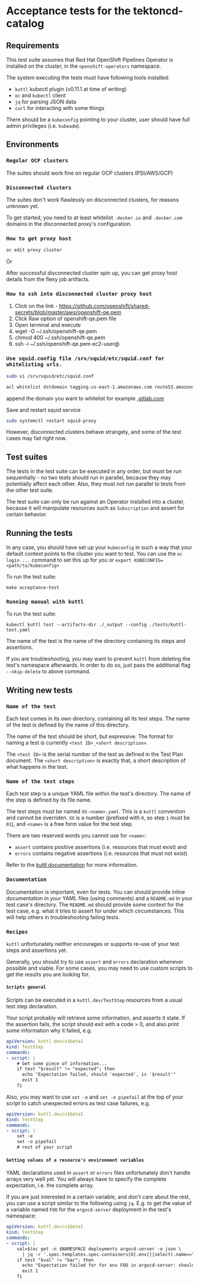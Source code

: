 # Acceptance tests for the tektoncd-catalog

## Requirements

This test suite assumes that Red Hat OpenShift Pipelines Operator is installed on the cluster, in the
`openshift-operators` namespace.

The system executing the tests must have following tools installed:

* `kuttl` kubectl plugin (v0.11.1 at time of writing)
* `oc` and `kubectl` client
* `jq` for parsing JSON data
* `curl` for interacting with some things

There should be a `kubeconfig` pointing to your cluster, user should have full
admin privileges (i.e. `kubeadm`).

## Environments

### `Regular OCP clusters`

The suites should work fine on regular OCP clusters (PSI/AWS/GCP)

### `Disconnected clusters`

The suites don't work flawlessly on disconnected clusters, for reasons unknown
yet.

To get started, you need to at least whitelist `.docker.io` and `.docker.com`
domains in the disconnected proxy's configuration.

### `How to get proxy host`

```bash
oc edit proxy cluster
```
Or

After successful disconnected cluster spin up, you can get proxy host details from the flexy job artifacts.

### `How to ssh into disconnected cluster proxy host`
1. Click on the link - https://github.com/openshift/shared-secrets/blob/master/aws/openshift-qe.pem
2. Click Raw option of openshift-qe.pem file
3. Open terminal and execute
4. wget <copy the URL from Raw view of openshift-qe.pem file> -O ~/.ssh/openshift-qe.pem
5. chmod 400 ~/.ssh/openshift-qe.pem
6. ssh -i ~/.ssh/openshift-qe.pem ec2-user@<HOST>

### `Use squid.config file /srv/squid/etc/squid.conf for whitelisting urls.`
```bash
sudo vi /srv/squid/etc/squid.conf
```
```bash
acl whitelist dstdomain tagging.us-east-1.amazonaws.com route53.amazonaws.com ec2.us-east-2.amazonaws.com iam.amazonaws.com .s3.us-east-2.amazonaws.com elasticloadbalancing.us-east-2.amazonaws.com .apps.airgap45-amit.qe.devcluster.openshift.com ec2-18-222-179-45.us-east-2.compute.amazonaws.com .github.com .rubygems.org
```
append the domain you want to whitelist for example [.gitlab.com](https://about.gitlab.com/)

Save and restart squid service
```bash
sudo systemctl restart squid-proxy
```

However, disconnected clusters behave strangely, and some of the test cases
may fail right now.

## Test suites

The tests in the test suite can be executed in any order, but must be run 
sequentially - no two tests should run in parallel, because they may potentially 
affect each other. Also, they must not run parallel to tests from the other 
test suite.

The test suite can only be run against an Operator installed into
a cluster, because it will manipulate resources such as `Subscription` and
assert for certain behavior.

## Running the tests

In any case, you should have set up your `kubeconfig` in such a way that your
default context points to the cluster you want to test. You can use the
`oc login ...` command to set this up for you or `export KUBECONFIG=<path/to/kubeconfig>`

To run the test suite:

```
make acceptance-test
```

### `Running manual with kuttl`

To run the test suite:

```
kubectl kuttl test --artifacts-dir ./_output --config ./tests/kuttl-test.yaml
```
The name of the test is the name of the directory containing its steps and
assertions.

If you are troubleshooting, you may want to prevent `kuttl` from deleting the
test's namespace afterwards. In order to do so, just pass the additional flag
`--skip-delete` to above command.

## Writing new tests

### `Name of the test`

Each test comes in its own directory, containing all its test steps. The name
of the test is defined by the name of this directory.

The name of the test should be short, but expressive. The format for naming a
test is currently `<test ID>_<short description>`.

The `<test ID>` is the serial number of the test as defined in the Test Plan
document. The `<short description>` is exactly that, a short description of
what happens in the test.

### `Name of the test steps`

Each test step is a unique YAML file within the test's directory. The name of
the step is defined by its file name.

The test steps must be named `XX-<name>.yaml`. This is a `kuttl` convention
and cannot be overriden. `XX` is a number (prefixed with `0`, so step `1` must
be `01`), and `<name>` is a free form value for the test step.

There are two reserved words you cannot use for `<name>`:

* `assert` contains positive assertions (i.e. resources that must exist) and
* `errors` contains negative assertions (i.e. resources that must not exist)

Refer to the
[kuttl documentation](https://kuttl.dev/docs)
for more information.

### `Documentation`

Documentation is important, even for tests. You can should provide inline
documentation in your YAML files (using comments) and a `README.md` in your
test case's directory. The `README.md` should provide some context for the
test case, e.g. what it tries to assert for under which circumstances. This
will help others in troubleshooting failing tests.

### `Recipes`

`kuttl` unfortunately neither encourages or supports re-use of your test steps
and assertions yet.

Generally, you should try to use `assert` and `errors` declaration whenever
possible and viable. For some cases, you may need to use custom scripts to
get the results you are looking for.

#### `Scripts general`

Scripts can be executed in a `kuttl.dev/TestStep` resources from a usual test
step declaration.

Your script probably will retrieve some information, and asserts it state. If
the assertion fails, the script should exit with a code > 0, and also print
some information why it failed, e.g.

```yaml
apiVersion: kuttl.dev/v1beta1
kind: TestStep
commands:
- script: |
    # Get some piece of information...
    if test "$result" != "expected"; then
      echo "Expectation failed, should 'expected', is '$result'"
      exit 1
    fi
```

Also, you may want to use `set -e` and `set -o pipefail` at the top of your
script to catch unexpected errors as test case failures, e.g.

```yaml
apiVersion: kuttl.dev/v1beta1
kind: TestStep
commands:
- script: |
    set -e
    set -o pipefail
    # rest of your script
```
#### `Getting values of a resource's environment variables`

YAML declarations used in `assert` or `errors` files unfortunately don't handle
arrays very well yet. You will always have to specify the complete expectation,
i.e. the complete array.

If you are just interested in a certain variable, and don't care about the rest,
you can use a script similar to the following using `jq`. E.g. to get the value
of a variable named `FOO` for the `argocd-server` deployment in the test's
namespace:

```yaml
apiVersion: kuttl.dev/v1beta1
kind: TestStep
commands:
- script: |
    val=$(oc get -n $NAMESPACE deployments argocd-server -o json \
      | jq -r '.spec.templates.spec.containers[0].env[]|select(.name=="FOO").value')
    if test "$val" != "bar"; then
      echo "Expectation failed for for env FOO in argocd-server: should 'bar', is '$val'"
      exit 1
    fi
```